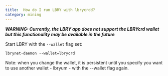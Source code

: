 ```yaml
---
title:  How do I run LBRY with lbrycrdd?
category: mining
---
```

***WARNING: Currently, the LBRY app does not support the LBRYcrd wallet but this functionality may be available in the future***

Start LBRY with the `--wallet` flag set:

    lbrynet-daemon --wallet=lbrycrd

Note: when you change the wallet, it is persistent until you specify you want to use another wallet - lbryum - with the --wallet flag again.
